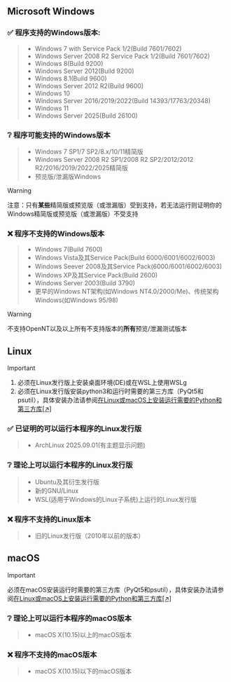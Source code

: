 ## Microsoft Windows
### ✅ 程序支持的Windows版本:  
> - Windows 7 with Service Pack 1/2(Build 7601/7602)
> - Windows Server 2008 R2 Service Pack 1/2(Build 7601/7602)
> - Windows 8(Build 9200)
> - Windows Server 2012(Build 9200)
> - Windows 8.1(Build 9600)
> - Windows Server 2012 R2(Build 9600)
> - Windows 10
> - Windows Server 2016/2019/2022(Build 14393/17763/20348)
> - Windows 11
> - Windows Server 2025(Build 26100)

### ❔ 程序可能支持的Windows版本
> - Windows 7 SP1/7 SP2/8.x/10/11精简版
> - Windows Server 2008 R2 SP1/2008 R2 SP2/2012/2012 R2/2016/2019/2022/2025精简版
> - 预览版/泄漏版Windows

> [!WARNING]
> 注意：只有**某些**精简版或预览版（或泄漏版）受到支持，若无法运行则证明你的Windows精简版或预览版（或泄漏版）不受支持

### ❌ 程序不支持的Windows版本
> - Windows 7(Build 7600)  
> - Windows Vista及其Service Pack(Build 6000/6001/6002/6003)  
> - Windows Seever 2008及其Service Pack(6000/6001/6002/6003)  
> - Windows XP及其Service Pack(Build 2600)  
> - Windows Server 2003(Build 3790)  
> - 更早的Windows NT架构(如Windows NT4.0/2000/Me)、传统架构Windows(如Windows 95/98)

> [!WARNING]
> 不支持OpenNT以及以上所有不支持版本的**所有**预览/泄漏测试版本


## Linux
> [!IMPORTANT]
> 1. 必须在Linux发行版上安装桌面环境(DE)或在WSL上使用WSLg
> 2. 必须在Linux发行版安装python3和运行时需要的第三方库（PyQt5和psutil），具体安装办法请参阅[在Linux或macOS上安装运行需要的Python和第三方库[↗]](INSTALL_PYTHON.md)

### ✅ 已证明的可以运行本程序的Linux发行版  
> - ArchLinux 2025.09.01(有主题显示问题)  
### ❔ 理论上可以运行本程序的Linux发行版
> - Ubuntu及其衍生发行版
> - 新的GNU/Linux
> - WSL(适用于Windows的Linux子系统)上运行的Linux发行版


### ❌ 程序不支持的Linux版本
> - 旧的Linux发行版（2010年以前的版本）

## macOS
> [!IMPORTANT]
> 必须在macOS安装运行时需要的第三方库（PyQt5和psutil），具体安装办法请参阅[在Linux或macOS上安装运行需要的Python和第三方库[↗]](INSTALL_PYTHON.md)
### ❔ 理论上可以运行本程序的macOS版本
> - macOS X(10.15)以上的macOS版本

### ❌ 程序不支持的macOS版本
> - macOS X(10.15)以下的macOS版本
